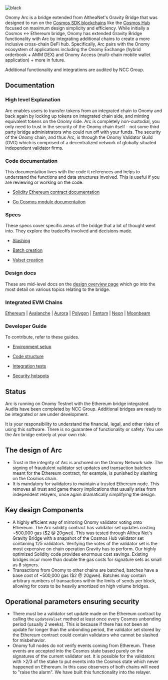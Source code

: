 ![black](https://user-images.githubusercontent.com/76499838/176236578-604faf74-3260-42dd-83bd-2717a5226cb5.png)

Onomy Arc is a bridge extended from AltheaNet's Gravity Bridge that was designed to run on the [Cosmos SDK blockchains](https://github.com/cosmos/cosmos-sdk) like the [Cosmos Hub](https://github.com/cosmos/gaia) focused on maximum design simplicity and efficiency. While initially a Cosmos <-> Ethereum bridge, Onomy has extended Gravity Bridge functionality with Arc by integrating additional chains to create a more inclusive cross-chain DeFi hub. Specifically, Arc pairs with the Onomy ecosystem of applications including the Onomy Exchange (hybrid orderbook + AMM DEX) and Onomy Access (multi-chain mobile wallet application) + more in future. 

Additional functionality and integrations are audited by NCC Group. 

## Documentation

### High level Explanation

Arc enables users to transfer tokens from an integrated chain to Onomy and back again by locking up tokens on integrated chain side, and minting equivalent tokens on the Onomy side. Arc is completely non-custodial, you only need to trust in the security of the Onomy chain itself - not some third party bridge administrators who could run off with your funds. The security of the Onomy chain, and thus Arc, is through the Onomy Validator Guild (OVG) which is comprised of a decentralized network of globally situated independent validator firms. 

### Code documentation

This documentation lives with the code it references and helps to understand the functions and data structures involved. This is useful if you are reviewing or working on the code.

* [Solidity Ethereum contract documentation](https://github.com/onomyprotocol/onomy-arc/blob/main/solidity/contracts/contract-explanation.md)

* [Go Cosmos module documentation](https://github.com/onomyprotocol/onomy-arc/tree/main/module/x/gravity/spec)

### Specs

These specs cover specific areas of the bridge that a lot of thought went into. They explore the tradeoffs involved and decisions made.

* [Slashing](/spec/slashing-spec.md)

* [Batch creation](/spec/batch-creation-spec.md)

* [Valset creation](/spec/valset-creation-spec.md)

### Design docs

These are mid-level docs on the [design overview page](/docs/design/overview.md) which go into the most detail on various topics relating to the bridge.

### Integrated EVM Chains

[Ethereum](https://github.com/onomyprotocol/arc/tree/main/) | [Avalanche](https://github.com/onomyprotocol/arc/tree/avax) | [Aurora](https://github.com/onomyprotocol/near-aurora-bridge) | [Polygon](https://github.com/onomyprotocol/arc/tree/polygon) | [Fantom](https://github.com/onomyprotocol/arc/tree/fantom) | [Neon](https://github.com/onomyprotocol/arc/tree/neon) | [Moonbeam](https://github.com/onomyprotocol/arc/tree/moonbeam) 

### Developer Guide

To contribute, refer to these guides.

* [Environment setup](/docs/developer/environment-setup.md)

* [Code structure](/docs/developer/code-structure.md)

* [Integration tests](/docs/developer/modifying-integration-tests.md)

* [Security hotspots](/docs/developer/hotspots.md)

## Status

Arc is running on Onomy Testnet with the Ethereum bridge integrated. Audits have been completed by NCC Group. Additional bridges are ready to be integrated or are under development. 

It is your responsibility to understand the financial, legal, and other risks of using this software. There is no guarantee of functionality or safety. You use the Arc bridge entirely at your own risk.

## The design of Arc

- Trust in the integrity of Arc is anchored on the Onomy Network side. The signing of fraudulent validator set updates and transaction batches meant for the Ethereum contract, for example, is punished by slashing on the Cosmos chain. 
- It is mandatory for validators to maintain a trusted Ethereum node. This removes all trust and game theory implications that usually arise from independent relayers, once again dramatically simplifying the design.

## Key design Components

- A highly efficient way of mirroring Onomy validator voting onto Ethereum. The Arc solidity contract has validator set updates costing ~500,000 gas ($2 @ 20gwei). This was tested through Althea Net's Gravity Bridge with a snapshot of the Cosmos Hub validator set  containing 125 validators. Verifying the votes of the validator set is the most expensive on chain operation Gravity has to perform. Our highly optimized Solidity code provides enormous cost savings. Existing bridges incur more than double the gas costs for signature sets as small as 8 signers.
- Transactions from Onomy to other chains are batched, batches have a base cost of ~500,000 gas ($2 @ 20gwei). Batches may contain arbitrary numbers of transactions within the limits of sends per block, allowing for costs to be heavily amortized on high volume bridges.

## Operational parameters ensuring security

- There must be a validator set update made on the Ethereum contract by calling the `updateValset` method at least once every Cosmos unbonding period (usually 2 weeks). This is because if there has not been an update for longer than the unbonding period, the validator set stored by the Ethereum contract could contain validators who cannot be slashed for misbehavior.
- Onomy full nodes do not verify events coming from Ethereum. These events are accepted into the Cosmos state based purely on the signatures of the current validator set. It is possible for the validators with >2/3 of the stake to put events into the Cosmos state which never happened on Ethereum. In this case observers of both chains will need to "raise the alarm". We have built this functionality into the relayer.
